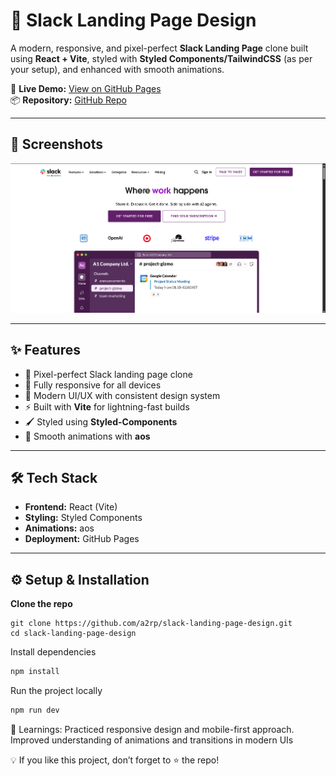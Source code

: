 # 🚀 Slack Landing Page Design

A modern, responsive, and pixel-perfect **Slack Landing Page** clone built using **React + Vite**, styled with **Styled Components/TailwindCSS** (as per your setup), and enhanced with smooth animations.

🔗 **Live Demo:** [View on GitHub Pages](https://a2rp.github.io/slack-landing-page-design/)  
📦 **Repository:** [GitHub Repo](https://github.com/a2rp/slack-landing-page-design)

---

## 📸 Screenshots

![Slack Landing Page - Desktop](./screenshots/desktop.png)

---

## ✨ Features

-   🎯 Pixel-perfect Slack landing page clone
-   📱 Fully responsive for all devices
-   🎨 Modern UI/UX with consistent design system
-   ⚡ Built with **Vite** for lightning-fast builds
-   🖌️ Styled using **Styled-Components**
-   🔄 Smooth animations with **aos**

---

## 🛠️ Tech Stack

-   **Frontend:** React (Vite)
-   **Styling:** Styled Components
-   **Animations:** aos
-   **Deployment:** GitHub Pages

---

## ⚙️ Setup & Installation

**Clone the repo**

```
git clone https://github.com/a2rp/slack-landing-page-design.git
cd slack-landing-page-design
```

Install dependencies

```bash
npm install
```

Run the project locally

```bash
npm run dev
```

📌 Learnings: Practiced responsive design and mobile-first approach.
Improved understanding of animations and transitions in modern UIs

💡 If you like this project, don’t forget to ⭐ the repo!
